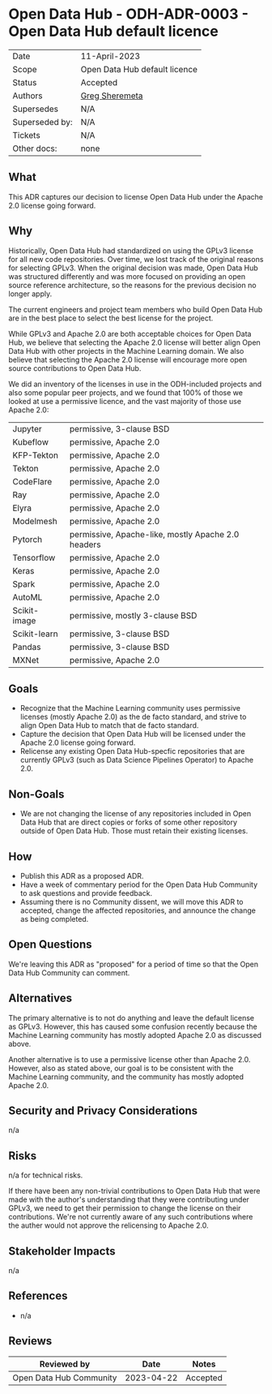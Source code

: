 # Open Data Hub - ODH-ADR-0003 - Open Data Hub default licence

|                |            |
| -------------- | ---------- |
| Date           | 11-April-2023
| Scope          | Open Data Hub default licence |
| Status         | Accepted |
| Authors        | [Greg Sheremeta](@gregsheremeta) |
| Supersedes     | N/A |
| Superseded by: | N/A |
| Tickets        | N/A |
| Other docs:    | none |

## What

This ADR captures our decision to license Open Data Hub under the Apache 2.0 license going forward.

## Why

Historically, Open Data Hub had standardized on using the GPLv3 license for all new code repositories. Over time, we lost track of the original reasons for selecting GPLv3. When the original decision was made, Open Data Hub was structured differently and was more focused on providing an open source reference architecture, so the reasons for the previous decision no longer apply.

The current engineers and project team members who build Open Data Hub are in the best place to select the best license for the project.

While GPLv3 and Apache 2.0 are both acceptable choices for Open Data Hub, we believe that selecting the Apache 2.0 license will better align Open Data Hub with other projects in the Machine Learning domain. We also believe that selecting the Apache 2.0 license will encourage more open source contributions to Open Data Hub.

We did an inventory of the licenses in use in the ODH-included projects and also some popular peer projects, and we found that 100% of those we looked at use a permissive licence, and the vast majority of those use Apache 2.0:

|                |            |
| -------------- | ---------- |
| Jupyter | permissive, 3-clause BSD |
| Kubeflow | permissive, Apache 2.0 |
| KFP-Tekton | permissive, Apache 2.0 |
| Tekton | permissive, Apache 2.0 |
| CodeFlare | permissive, Apache 2.0 |
| Ray | permissive, Apache 2.0 |
| Elyra | permissive, Apache 2.0 |
| Modelmesh | permissive, Apache 2.0 |
| Pytorch | permissive, Apache-like, mostly Apache 2.0 headers |
| Tensorflow | permissive, Apache 2.0 |
| Keras | permissive, Apache 2.0 |
| Spark | permissive, Apache 2.0 |
| AutoML | permissive, Apache 2.0 |
| Scikit-image | permissive, mostly 3-clause BSD |
| Scikit-learn | permissive, 3-clause BSD |
| Pandas | permissive, 3-clause BSD |
| MXNet | permissive, Apache 2.0 |

## Goals

* Recognize that the Machine Learning community uses permissive licenses (mostly Apache 2.0) as the de facto standard, and strive to align Open Data Hub to match that de facto standard.
* Capture the decision that Open Data Hub will be licensed under the Apache 2.0 license going forward.
* Relicense any existing Open Data Hub-specfic repositories that are currently GPLv3 (such as Data Science Pipelines Operator) to Apache 2.0.

## Non-Goals

* We are not changing the license of any repositories included in Open Data Hub that are direct copies or forks of some other repository outside of Open Data Hub. Those must retain their existing licenses.

## How

* Publish this ADR as a proposed ADR.
* Have a week of commentary period for the Open Data Hub Community to ask questions and provide feedback.
* Assuming there is no Community dissent, we will move this ADR to accepted, change the affected repositories, and announce the change as being completed.

## Open Questions

We're leaving this ADR as "proposed" for a period of time so that the Open Data Hub Community can comment.

## Alternatives

The primary alternative is to not do anything and leave the default license as GPLv3. However, this has caused some confusion recently because the Machine Learning community has mostly adopted Apache 2.0 as discussed above.

Another alternative is to use a permissive license other than Apache 2.0. However, also as stated above, our goal is to be consistent with the Machine Learning community, and the community has mostly adopted Apache 2.0.

## Security and Privacy Considerations

n/a

## Risks

n/a for technical risks.

If there have been any non-trivial contributions to Open Data Hub that were made with the author's understanding that they were contributing under GPLv3, we need to get their permission to change the license on their contributions. We're not currently aware of any such contributions where the auther would not approve the relicensing to Apache 2.0.

## Stakeholder Impacts

n/a

## References

* n/a

## Reviews

| Reviewed by                   | Date       | Notes |
| ----------------------------- | ---------  | ------|
| Open Data Hub Community       | 2023-04-22 |  Accepted |
